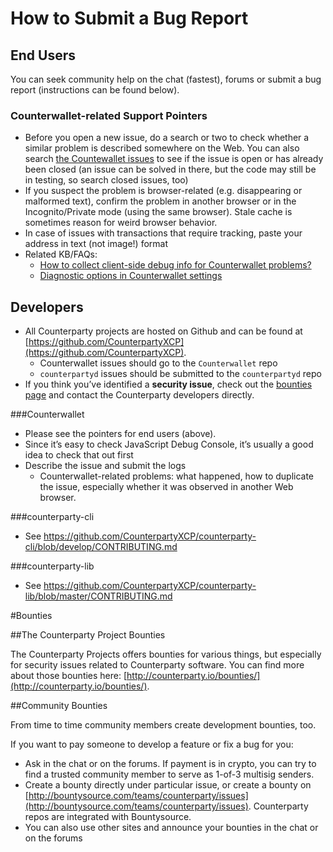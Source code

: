 How to Submit a Bug Report
==========================

End Users
---------

You can seek community help on the chat (fastest), forums or submit a
bug report (instructions can be found below).

### Counterwallet-related Support Pointers

-   Before you open a new issue, do a search or two to check whether a
    similar problem is described somewhere on the Web. You can also
    search [the Countewallet issues][] to see if the issue is open or
    has already been closed (an issue can be solved in there, but the
    code may still be in testing, so search closed issues, too)
-   If you suspect the problem is browser-related (e.g. disappearing or
    malformed text), confirm the problem in another browser or in the
    Incognito/Private mode (using the same browser). Stale cache is
    sometimes reason for weird browser behavior.
-   In case of issues with transactions that require tracking, paste
    your address in text (not image!) format
-   Related KB/FAQs:
    -   [How to collect client-side debug info for Counterwallet problems?](http://support.counterparty.io/solution/articles/5000013731-how-to-collect-client-side-debug-information-for-counterwallet-)
    -   [Diagnostic options in Counterwallet settings][]


Developers
------------------

-   All Counterparty projects are hosted on Github and can be found at
    [https://github.com/CounterpartyXCP](https://github.com/CounterpartyXCP).
    -   Counterwallet issues should go to the `Counterwallet` repo
    -   `counterpartyd` issues should be submitted to the
        `counterpartyd` repo
-   If you think you’ve identified a **security issue**, check out the
    [bounties page](https://counterparty.io/docs/bounties) and contact the Counterparty developers directly.


###Counterwallet

-   Please see the pointers for end users (above).
-   Since it’s easy to check JavaScript Debug Console, it’s usually a
    good idea to check that out first
-   Describe the issue and submit the logs
    -   Counterwallet-related problems: what happened, how to duplicate
        the issue, especially whether it was observed in another Web
        browser.


###counterparty-cli

- See https://github.com/CounterpartyXCP/counterparty-cli/blob/develop/CONTRIBUTING.md

###counterparty-lib

- See https://github.com/CounterpartyXCP/counterparty-lib/blob/master/CONTRIBUTING.md


#Bounties

##The Counterparty Project Bounties
    
The Counterparty Projects offers bounties for various things, but
especially for security issues related to Counterparty software.
You can find more about those bounties here:
[http://counterparty.io/bounties/](http://counterparty.io/bounties/).
    
##Community Bounties
    
From time to time community members create development bounties,
too.

If you want to pay someone to develop a feature or fix a bug for
you:

 - Ask in the chat or on the forums. If payment is in crypto, you can try to find a trusted community member to serve as 1-of-3 multisig senders.
- Create a bounty directly under particular issue, or create a bounty on [http://bountysource.com/teams/counterparty/issues](http://bountysource.com/teams/counterparty/issues). Counterparty repos are integrated with Bountysource.
- You can also use other sites and announce your bounties in the chat or on the forums

[https://github.com/CounterpartyXCP]: https://github.com/CounterpartyXCP
[the Countewallet issues]: https://github.com/CounterpartyXCP/counterwallet/issues
[Diagnostic options in Counterwallet settings]: http://support.counterparty.io/solution/articles/5000051310-what-do-various-strings-in-the-diagnostic-part-of-counterwallet-advanced-options-mean-

